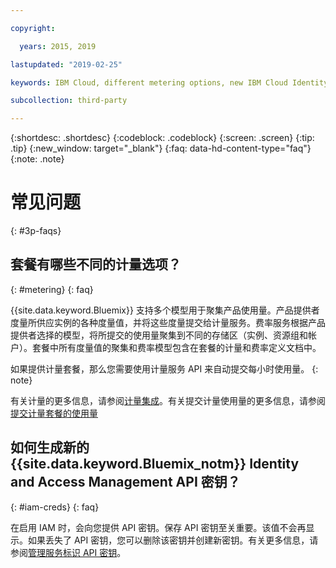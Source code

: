 ```yaml
---

copyright:

  years: 2015, 2019

lastupdated: "2019-02-25"

keywords: IBM Cloud, different metering options, new IBM Cloud Identity, faqs 

subcollection: third-party

---
```


{:shortdesc: .shortdesc}
{:codeblock: .codeblock}
{:screen: .screen}
{:tip: .tip}
{:new_window: target="_blank"}
{:faq: data-hd-content-type="faq"}
{:note: .note}

# 常见问题
{: #3p-faqs}

## 套餐有哪些不同的计量选项？
{: #metering}
{: faq}

{{site.data.keyword.Bluemix}} 支持多个模型用于聚集产品使用量。产品提供者度量所供应实例的各种度量值，并将这些度量提交给计量服务。费率服务根据产品提供者选择的模型，将所提交的使用量聚集到不同的存储区（实例、资源组和帐户）。套餐中所有度量值的聚集和费率模型包含在套餐的计量和费率定义文档中。

如果提供计量套餐，那么您需要使用计量服务 API 来自动提交每小时使用量。
{: note}

有关计量的更多信息，请参阅[计量集成](/docs/third-party?topic=third-party-meteringintera#meteringintera)。有关提交计量使用量的更多信息，请参阅[提交计量套餐的使用量](/docs/third-party?topic=third-party-submitusage#submitusage)

## 如何生成新的 {{site.data.keyword.Bluemix_notm}} Identity and Access Management API 密钥？
{: #iam-creds}
{: faq}

在启用 IAM 时，会向您提供 API 密钥。保存 API 密钥至关重要。该值不会再显示。如果丢失了 API 密钥，您可以删除该密钥并创建新密钥。有关更多信息，请参阅[管理服务标识 API 密钥](/docs/iam?topic=iam-serviceidapikeys#serviceidapikeys)。 



